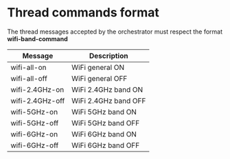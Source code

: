 # Thread commands format

The thread messages accepted by the orchestrator must respect the format **wifi-band-command**

| Message              | Description           |
| -------------------- | --------------------- |
| wifi-all-on          | WiFi general ON       |
| wifi-all-off         | WiFi general OFF      |
| wifi-2.4GHz-on       | WiFi 2.4GHz band ON   |
| wifi-2.4GHz-off      | WiFi 2.4GHz band OFF  |
| wifi-5GHz-on         | WiFi 5GHz band ON     |
| wifi-5GHz-off        | WiFi 5GHz band OFF    |
| wifi-6GHz-on         | WiFi 6GHz band ON     |
| wifi-6GHz-off        | WiFi 6GHz band OFF    |

